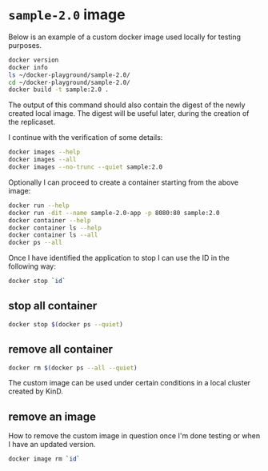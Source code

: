 # `sample-2.0` image

Below is an example of a custom docker image used locally for testing purposes.

```bash
docker version
docker info
ls ~/docker-playground/sample-2.0/
cd ~/docker-playground/sample-2.0/
docker build -t sample:2.0 .
```

The output of this command should also contain the digest of the newly created local image.
The digest will be useful later, during the creation of the replicaset.

I continue with the verification of some details:

```bash
docker images --help
docker images --all
docker images --no-trunc --quiet sample:2.0
```

Optionally I can proceed to create a container starting from the above image:

```bash
docker run --help
docker run -dit --name sample-2.0-app -p 8080:80 sample:2.0
docker container --help
docker container ls --help
docker container ls --all
docker ps --all
```

Once I have identified the application to stop I can use the ID in the following way:

```bash
docker stop `id`
```

## stop all container

```bash
docker stop $(docker ps --quiet)
```

## remove all container

```bash
docker rm $(docker ps --all --quiet)
```

The custom image can be used under certain conditions in a local cluster created by KinD.

## remove an image

How to remove the custom image in question once I'm done testing or when I have an updated version.

```bash
docker image rm `id`
```
